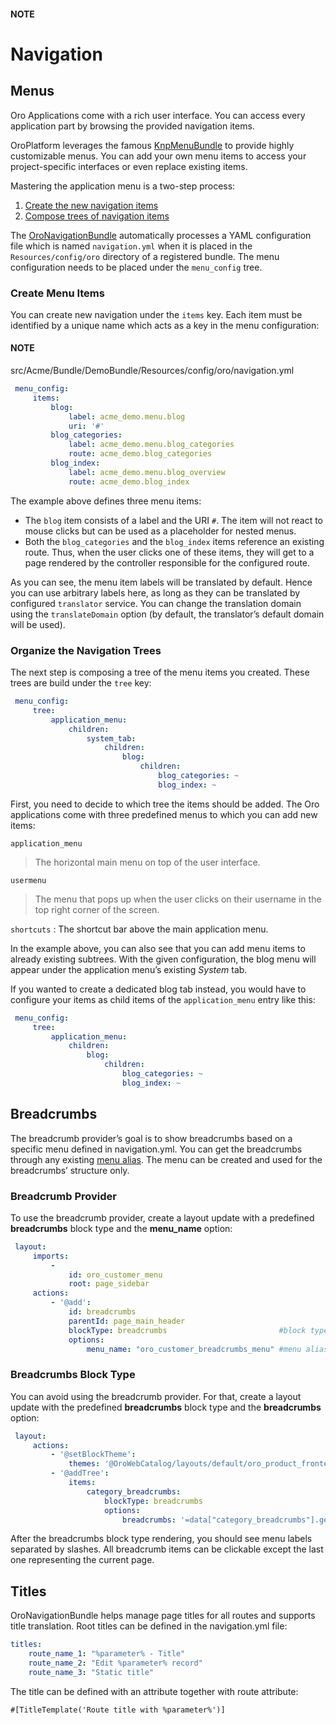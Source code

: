#### NOTE
<a id="doc-managing-app-menu"></a>

<a id="doc-create-and-customize-app-menu"></a>

# Navigation

## Menus

Oro Applications come with a rich user interface. You can access every application part by browsing the provided navigation items.

OroPlatform leverages the famous <a href="https://github.com/KnpLabs/KnpMenuBundle" target="_blank">KnpMenuBundle</a> to provide highly customizable menus. You can add your own menu items to access your project-specific interfaces or even replace existing items.

Mastering the application menu is a two-step process:

1. [Create the new navigation items](#book-navigation-create-menu-item)
2. [Compose trees of navigation items](#book-navigation-compose-tree)

The <a href="https://github.com/oroinc/platform/tree/master/src/Oro/Bundle/NavigationBundle" target="_blank">OroNavigationBundle</a> automatically processes a YAML configuration file which is named `navigation.yml` when it is placed in the `Resources/config/oro` directory of a registered bundle. The menu configuration needs to be placed under the `menu_config` tree.

<a id="book-navigation-create-menu-item"></a>

### Create Menu Items

You can create new navigation under the `items` key. Each item must be identified by a unique name which acts as a key in the menu configuration:

#### NOTE
src/Acme/Bundle/DemoBundle/Resources/config/oro/navigation.yml
```yaml
 menu_config:
     items:
         blog:
             label: acme_demo.menu.blog
             uri: '#'
         blog_categories:
             label: acme_demo.menu.blog_categories
             route: acme_demo.blog_categories
         blog_index:
             label: acme_demo.menu.blog_overview
             route: acme_demo.blog_index
```

The example above defines three menu items:

* The `blog` item consists of a label and the URI `#`. The item will not react to mouse clicks but can be used as a placeholder for nested menus.
* Both the `blog_categories` and the `blog_index` items reference an existing route. Thus, when the user clicks one of these items, they will get to a page rendered by the controller responsible for the configured route.

As you can see, the menu item labels will be translated by default. Hence you can use arbitrary labels here, as long as they can be translated by configured `translator` service. You can change the translation domain using the `translateDomain` option (by default, the translator’s default domain will be used).

<a id="book-navigation-compose-tree"></a>

### Organize the Navigation Trees

The next step is composing a tree of the menu items you created. These trees are build under the `tree` key:

```yaml
 menu_config:
     tree:
         application_menu:
             children:
                 system_tab:
                     children:
                         blog:
                             children:
                                 blog_categories: ~
                                 blog_index: ~
```

First, you need to decide to which tree the items should be added. The Oro applications come with three predefined menus to which you can add new items:

`application_menu`

> The horizontal main menu on top of the user interface.

`usermenu`

> The menu that pops up when the user clicks on their username in the top right corner of the
> screen.

`shortcuts`
: The shortcut bar above the main application menu.

In the example above, you can also see that you can add menu items to already existing subtrees.
With the given configuration, the blog menu will appear under the application menu’s existing *System* tab.

If you wanted to create a dedicated blog tab instead, you would have to configure your items as child items of the `application_menu` entry like this:

```yaml
 menu_config:
     tree:
         application_menu:
             children:
                 blog:
                     children:
                         blog_categories: ~
                         blog_index: ~
```

## Breadcrumbs

The breadcrumb provider’s goal is to show breadcrumbs based on a specific menu defined in navigation.yml. You can get the breadcrumbs through any existing <a href="https://github.com/oroinc/platform/tree/master/src/Oro/Bundle/NavigationBundle#menu-declaration-in-yaml" target="_blank">menu alias</a>. The menu can be created and used for the breadcrumbs’ structure only.

### Breadcrumb Provider

To use the breadcrumb provider, create a layout update with a predefined **breadcrumbs** block type and the **menu_name** option:

```yaml
 layout:
     imports:
         -
             id: oro_customer_menu
             root: page_sidebar
     actions:
         - '@add':
             id: breadcrumbs
             parentId: page_main_header
             blockType: breadcrumbs                         #block type
             options:
                 menu_name: "oro_customer_breadcrumbs_menu" #menu alias
```

### Breadcrumbs Block Type

You can avoid using the breadcrumb provider. For that, create a layout update with the predefined **breadcrumbs** block type and the **breadcrumbs** option:

```yaml
 layout:
     actions:
         - '@setBlockTheme':
             themes: '@OroWebCatalog/layouts/default/oro_product_frontend_product_index/product_index.html.twig'
         - '@addTree':
             items:
                 category_breadcrumbs:
                     blockType: breadcrumbs
                     options:
                         breadcrumbs: '=data["category_breadcrumbs"].getItems()'
```

After the breadcrumbs block type rendering, you should see menu labels separated by slashes. All breadcrumb items can be clickable except the last one representing the current page.

## Titles

OroNavigationBundle helps manage page titles for all routes and supports title translation. Root titles can be defined in the navigation.yml file:

```yaml
titles:
    route_name_1: "%parameter% - Title"
    route_name_2: "Edit %parameter% record"
    route_name_3: "Static title"
```

The title can be defined with an attribute together with route attribute:

```none
#[TitleTemplate('Route title with %parameter%')]
```

<!-- Frontend -->
